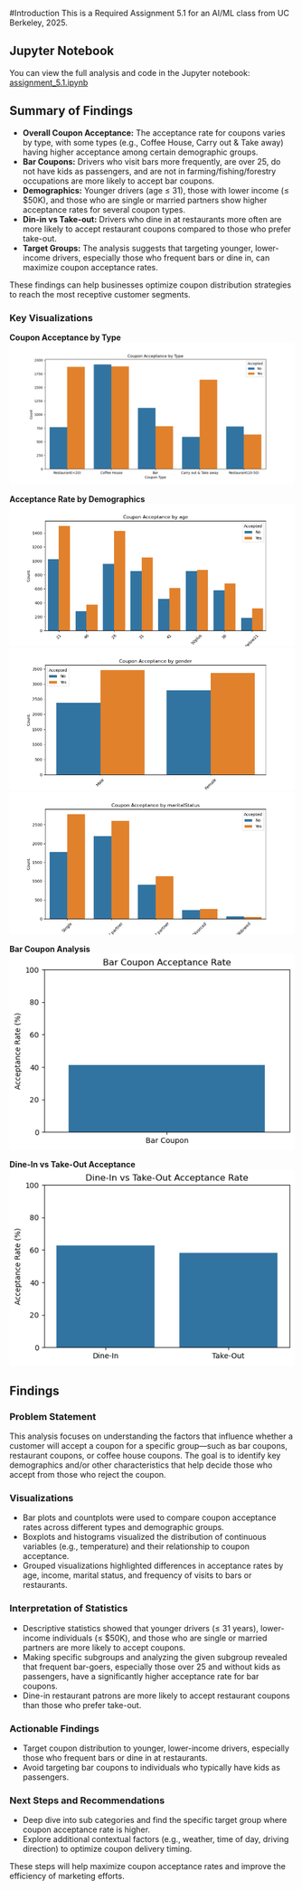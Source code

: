 #Introduction
This is a Required Assignment 5.1 for an AI/ML class from UC Berkeley, 2025.

## Jupyter Notebook

You can view the full analysis and code in the Jupyter notebook: [assignment_5.1.ipynb](assignment_5.1.ipynb)

## Summary of Findings


- **Overall Coupon Acceptance:** The acceptance rate for coupons varies by type, with some types (e.g., Coffee House, Carry out & Take away) having higher acceptance among certain demographic groups.
- **Bar Coupons:** Drivers who visit bars more frequently, are over 25, do not have kids as passengers, and are not in farming/fishing/forestry occupations are more likely to accept bar coupons.
- **Demographics:** Younger drivers (age ≤ 31), those with lower income (≤ $50K), and those who are single or married partners show higher acceptance rates for several coupon types.
- **Din-in vs Take-out:** Drivers who dine in at restaurants more often are more likely to accept restaurant coupons compared to those who prefer take-out.
- **Target Groups:** The analysis suggests that targeting younger, lower-income drivers, especially those who frequent bars or dine in, can maximize coupon acceptance rates.

These findings can help businesses optimize coupon distribution strategies to reach the most receptive customer segments.

### Key Visualizations

**Coupon Acceptance by Type**
![Coupon Acceptance by Type](images/coupon_acceptance_by_type.png)

**Acceptance Rate by Demographics**
![Acceptance Rate by Age](images/coupon_acceptance_by_age.png)
![Acceptance Rate by gender](images/coupon_acceptance_by_gender.png)
![Acceptance Rate by maritalStatus](images/coupon_acceptance_by_maritalStatus.png)

**Bar Coupon Analysis**
![Bar Coupon Analysis](images/bar_coupon_acceptance_rate.png)

**Dine-In vs Take-Out Acceptance**
![Dine-In vs Take-Out Acceptance](images/dine_in_vs_take_out_acceptance_rate.png)



## Findings

### Problem Statement
This analysis focuses on understanding the factors that influence whether a customer will accept a coupon for a specific group—such as bar coupons, restaurant coupons, or coffee house coupons. The goal is to identify key demographics and/or other characteristics that help decide those who accept from those who reject the coupon.

### Visualizations
- Bar plots and countplots were used to compare coupon acceptance rates across different types and demographic groups.
- Boxplots and histograms visualized the distribution of continuous variables (e.g., temperature) and their relationship to coupon acceptance.
- Grouped visualizations highlighted differences in acceptance rates by age, income, marital status, and frequency of visits to bars or restaurants.

### Interpretation of Statistics
- Descriptive statistics showed that younger drivers (≤ 31 years), lower-income individuals (≤ $50K), and those who are single or married partners are more likely to accept coupons.
- Making specific subgroups and analyzing the given subgroup revealed that frequent bar-goers, especially those over 25 and without kids as passengers, have a significantly higher acceptance rate for bar coupons.
- Dine-in restaurant patrons are more likely to accept restaurant coupons than those who prefer take-out.

### Actionable Findings
- Target coupon distribution to younger, lower-income drivers, especially those who frequent bars or dine in at restaurants.
- Avoid targeting bar coupons to individuals  who typically have kids as passengers.


### Next Steps and Recommendations
- Deep dive into sub categories and find the specific target group where coupon acceptance rate is higher.
- Explore additional contextual factors (e.g., weather, time of day, driving direction) to optimize coupon delivery timing.

These steps will help maximize coupon acceptance rates and improve the efficiency of marketing efforts.

